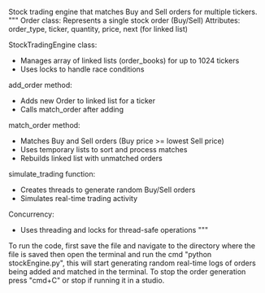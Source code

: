 Stock trading engine that matches Buy and Sell orders for multiple tickers.
"""
 Order class: Represents a single stock order (Buy/Sell)
 Attributes: order_type, ticker, quantity, price, next (for linked list)

 StockTradingEngine class:
 - Manages array of linked lists (order_books) for up to 1024 tickers
 - Uses locks to handle race conditions

 add_order method:
 - Adds new Order to linked list for a ticker
 - Calls match_order after adding

 match_order method:
 - Matches Buy and Sell orders (Buy price >= lowest Sell price)
 - Uses temporary lists to sort and process matches
 - Rebuilds linked list with unmatched orders

 simulate_trading function:
 - Creates threads to generate random Buy/Sell orders
 - Simulates real-time trading activity

 Concurrency:
 - Uses threading and locks for thread-safe operations
"""


To run the code, first save the file and navigate to the directory where the file is saved then open the terminal and run the cmd "python stockEngine.py", this will start generating random real-time logs of orders being added and matched in the terminal.
To stop the order generation press "cmd+C" or stop if running it in a studio.
